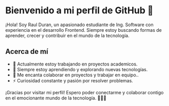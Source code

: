 # Bienvenido a mi perfil de GitHub 👋

¡Hola! Soy Raul Duran, un apasionado estudiante de Ing. Software con experiencia en el desarrollo Frontend. Siempre estoy buscando formas de aprender, crecer y contribuir en el mundo de la tecnología.

## Acerca de mí

- 🔭 Actualmente estoy trabajando en proyectos academicos.
- 🌱 Siempre estoy aprendiendo y explorando nuevas tecnologías.
- 👯 Me encanta colaborar en proyectos y trabajar en equipo..
- ⚡ Curiosidad constante y pasión por resolver problemas.

¡Gracias por visitar mi perfil! Espero poder conectarme y colaborar contigo en el emocionante mundo de la tecnología. 👨‍💻🚀
